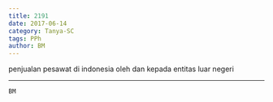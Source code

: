 ```yaml
---
title: 2191
date: 2017-06-14
category: Tanya-SC
tags: PPh
author: BM
---
```


penjualan pesawat di indonesia oleh dan kepada entitas luar negeri

---



`BM`
